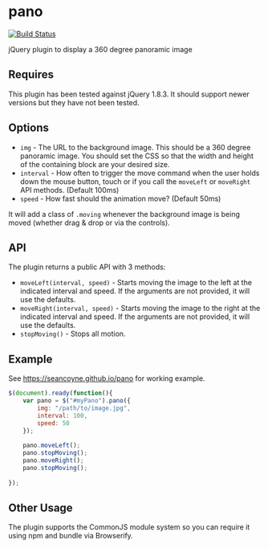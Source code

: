 pano
====

[![Build Status](https://travis-ci.org/seancoyne/pano.svg?branch=master)](https://travis-ci.org/seancoyne/pano)

jQuery plugin to display a 360 degree panoramic image

## Requires

This plugin has been tested against jQuery 1.8.3.  It should support newer versions but they have not been tested.

## Options

* `img` - The URL to the background image.  This should be a 360 degree panoramic image.  You should set the CSS so that the width and height of the containing block are your desired size.
* `interval` - How often to trigger the move command when the user holds down the mouse button, touch or if you call the `moveLeft` or `moveRight` API methods. (Default 100ms)
* `speed` - How fast should the animation move? (Default 50ms)

It will add a class of `.moving` whenever the background image is being moved (whether drag & drop or via the controls).

## API

The plugin returns a public API with 3 methods:

* `moveLeft(interval, speed)` - Starts moving the image to the left at the indicated interval and speed.  If the arguments are not provided, it will use the defaults.
* `moveRight(interval, speed)` - Starts moving the image to the right at the indicated interval and speed.  If the arguments are not provided, it will use the defaults.
* `stopMoving()` - Stops all motion.

## Example

See https://seancoyne.github.io/pano for working example.

```javascript
$(document).ready(function(){
	var pano = $("#myPano").pano({
		img: "/path/to/image.jpg",
		interval: 100,
		speed: 50
	});
	
	pano.moveLeft();
	pano.stopMoving();
	pano.moveRight();
	pano.stopMoving();
	
});
```

## Other Usage

The plugin supports the CommonJS module system so you can require it using npm and bundle via Browserify.